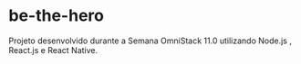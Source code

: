 # be-the-hero

Projeto desenvolvido durante a Semana OmniStack 11.0 utilizando Node.js , React.js e React Native.
